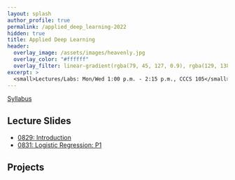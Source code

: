 ```yaml
---
layout: splash
author_profile: true
permalink: /applied_deep_learning-2022
hidden: true
title: Applied Deep Learning
header:
  overlay_image: /assets/images/heavenly.jpg
  overlay_color: "#ffffff"
  overlay_filter: linear-gradient(rgba(79, 45, 127, 0.9), rgba(129, 138, 143, 0.5))
excerpt: >
  <small>Lectures/Labs: Mon/Wed 1:00 p.m. - 2:15 p.m., CCCS 105</small>
---
```

[Syllabus](/_docs/applied_deep_learning-2022/engr4350-syllabus.pdf)

## Lecture Slides
- [0829: Introduction](/_docs/applied_deep_learning-2022/0829/intro.pdf)
- [0831: Logistic Regression: P1](/_docs/applied_deep_learning-2022/0831/logistic_regression_p1.pdf)

## Projects
